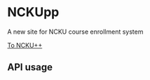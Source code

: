 # NCKUpp

A new site for NCKU course enrollment system

[To NCKU++](https://wavjaby.github.io/NCKUpp)

## API usage
